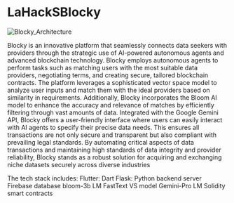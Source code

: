 # LaHackSBlocky

![Blocky_Architecture](https://github.com/explomind1/LaHacksBlocky/assets/130941980/e7c28219-8309-416e-beab-0c7bb8e1e988)


Blocky is an innovative platform that seamlessly connects data seekers with providers through the strategic use of AI-powered autonomous agents and advanced blockchain technology. Blocky employs autonomous agents to perform tasks such as matching users with the most suitable data providers, negotiating terms, and creating secure, tailored blockchain contracts. The platform leverages a sophisticated vector space model to analyze user inputs and match them with the ideal providers based on similarity in requirements. Additionally, Blocky incorporates the Bloom AI model to enhance the accuracy and relevance of matches by efficiently filtering through vast amounts of data. Integrated with the Google Gemini API, Blocky offers a user-friendly interface where users can easily interact with AI agents to specify their precise data needs. This ensures all transactions are not only secure and transparent but also compliant with prevailing legal standards. By automating critical aspects of data transactions and maintaining high standards of data integrity and provider reliability, Blocky stands as a robust solution for acquiring and exchanging niche datasets securely across diverse industries

The tech stack includes:
  Flutter: Dart
  Flask: Python backend server
  Firebase database
  bloom-3b LM
  FastText VS model
  Gemini-Pro LM
  Solidity smart contracts
